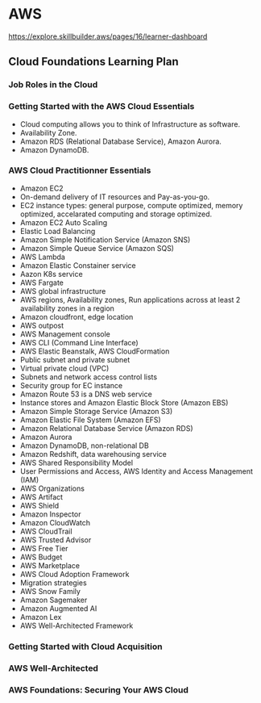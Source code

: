 # AWS
https://explore.skillbuilder.aws/pages/16/learner-dashboard

## Cloud Foundations Learning Plan

### Job Roles in the Cloud

### Getting Started with the AWS Cloud Essentials
- Cloud computing allows you to think of Infrastructure as software.
- Availability Zone.
- Amazon RDS (Relational Database Service), Amazon Aurora.
- Amazon DynamoDB.

### AWS Cloud Practitionner Essentials
- Amazon EC2
- On-demand delivery of IT resources and Pay-as-you-go.
- EC2 instance types: general purpose, compute optimized, memory optimized, accelarated computing and storage optimized.
- Amazon EC2 Auto Scaling
- Elastic Load Balancing
- Amazon Simple Notification Service (Amazon SNS)
- Amazon Simple Queue Service (Amazon SQS)
- AWS Lambda
- Amazon Elastic Constainer service
- Aazon K8s service
- AWS Fargate
- AWS global infrastructure
- AWS regions, Availability zones, Run applications across at least 2 availability zones in a region
- Amazon cloudfront, edge location
- AWS outpost
- AWS Management console
- AWS CLI (Command Line Interface)
- AWS Elastic Beanstalk, AWS CloudFormation
- Public subnet and private subnet
- Virtual private cloud (VPC)
- Subnets and network access control lists
- Security group for EC instance
- Amazon Route 53 is a DNS web service
- Instance stores and Amazon Elastic Block Store (Amazon EBS)
- Amazon Simple Storage Service (Amazon S3)
- Amazon Elastic File System (Amazon EFS)
- Amazon Relational Database Service (Amazon RDS)
- Amazon Aurora
- Amazon DynamoDB, non-relational DB
- Amazon Redshift, data warehousing service
- AWS Shared Responsibility Model
- User Permissions and Access, AWS Identity and Access Management (IAM)
- AWS Organizations
- AWS Artifact
- AWS Shield
- Amazon Inspector
- Amazon CloudWatch
- AWS CloudTrail
- AWS Trusted Advisor
- AWS Free Tier
- AWS Budget
- AWS Marketplace
- AWS Cloud Adoption Framework
- Migration strategies
- AWS Snow Family
- Amazon Sagemaker
- Amazon Augmented AI
- Amazon Lex
- AWS Well-Architected Framework

### Getting Started with Cloud Acquisition

### AWS Well-Architected

### AWS Foundations: Securing Your AWS Cloud
